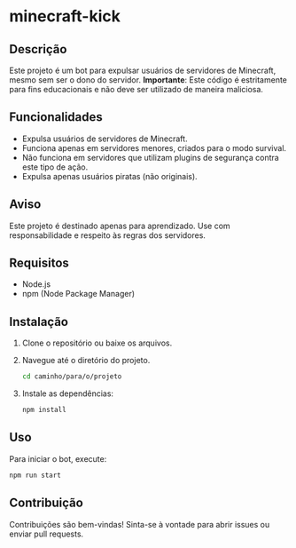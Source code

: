 ﻿# minecraft-kick
 
## Descrição

Este projeto é um bot para expulsar usuários de servidores de Minecraft, mesmo sem ser o dono do servidor. **Importante**: Este código é estritamente para fins educacionais e não deve ser utilizado de maneira maliciosa.

## Funcionalidades

- Expulsa usuários de servidores de Minecraft.
- Funciona apenas em servidores menores, criados para o modo survival.
- Não funciona em servidores que utilizam plugins de segurança contra este tipo de ação.
- Expulsa apenas usuários piratas (não originais).

## Aviso

Este projeto é destinado apenas para aprendizado. Use com responsabilidade e respeito às regras dos servidores.

## Requisitos

- Node.js
- npm (Node Package Manager)

## Instalação

1. Clone o repositório ou baixe os arquivos.

2. Navegue até o diretório do projeto.

   ```sh
   cd caminho/para/o/projeto
   ```

3. Instale as dependências:

   ```sh
   npm install
   ```

## Uso

Para iniciar o bot, execute:

```sh
npm run start
```

## Contribuição

Contribuições são bem-vindas! Sinta-se à vontade para abrir issues ou enviar pull requests.
